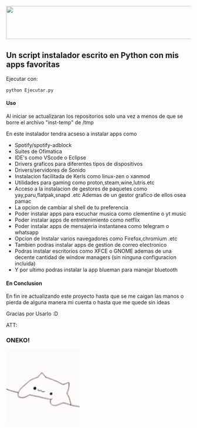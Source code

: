 
<img src="https://github.com/Tom5521/Arch-Instalator/blob/816db2715873cf7cb4992c1ae094ad6df1fcd5a7/dev_Archives/Arch-Instalator.png" width="1180" height="90" />

## Un script instalador escrito en Python con mis apps favoritas

Ejecutar con:
```
python Ejecutar.py
```
#### Uso
Al iniciar se actualizaran los repositorios solo una vez a menos de que se borre el archivo "inst-temp" de /tmp

En este instalador tendra acseso a instalar apps como

- Spotify/spotify-adblock
- Suites de Ofimatica
- IDE's como VScode o Eclipse
- Drivers graficos para diferentes tipos de dispositivos
- Drivers/servidores de Sonido
- Instalacion facilitada de Kerls como linux-zen o xanmod
- Utilidades para gaming como proton,steam,wine,lutris.etc
- Acceso a la instalacion de gestores de paquetes como yay,paru,flatpak,snapd .etc 
Ademas de un gestor grafico de ellos osea pamac
- La opcion de cambiar al shell de tu preferencia 
- Poder instalar apps para escuchar musica como clementine o yt music
- Poder instalar apps de entretenimiento como netflix
- Poder instalar apps de mensajeria instantanea como telegram o whatsapp
- Opcion de Instalar varios navegadores como Firefox,chromium .etc
- Tambien podras instalar apps de gestion de correo electronico
- Podras instalar escritorios como XFCE o GNOME ademas de una decente cantidad de window managers (sin ninguna configuracion incluida)
- Y por ultimo podras instalar la app blueman para manejar bluetooth

#### En Conclusion
En fin ire actualizando este proyecto hasta que se me caigan las manos o pierda de alguna manera mi cuenta
o hasta que me quede sin ideas 



Gracias por Usarlo :D


ATT:
### ONEKO!

<img src="https://github.com/Tom5521/Tom5521/blob/7b38d1501ba08da3475abfe4e0213d059445f33a/gato-BOOM.gif" width="200" height="200" />


